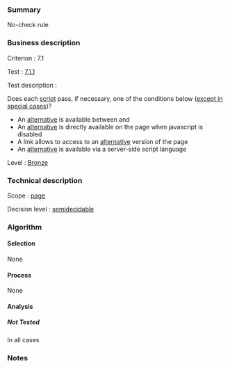 ### Summary

No-check rule

### Business description

Criterion : 7.1

Test : [7.1.1](http://www.accessiweb.org/index.php/accessiweb-22-english-version.html#test-7-1-1)

Test description :

Does each
[script](http://www.accessiweb.org/index.php/glossary-76.html#mScript)
pass, if necessary, one of the conditions below ([except in special
cases](http://www.accessiweb.org/index.php/glossary-76.html#cpCrit7-1 "Special cases for criterion 7.1"))?

-   An
    [alternative](http://www.accessiweb.org/index.php/glossary-76.html#mAltScript)
    is available between
    and
-   An
    [alternative](http://www.accessiweb.org/index.php/glossary-76.html#mAltScript)
    is directly available on the page when javascript is disabled
-   A link allows to access to an
    [alternative](http://www.accessiweb.org/index.php/glossary-76.html#mAltScript)
    version of the page
-   An
    [alternative](http://www.accessiweb.org/index.php/glossary-76.html#mAltScript)
    is available via a server-side script language

Level : [Bronze](/en/category/rules-design/accessiweb-11/level/bronze)

### Technical description

Scope : [page](/en/category/rules-design/accessiweb-11/scope/page)

Decision level :
[semidecidable](/en/category/rules-design/accessiweb-11/decision-level/semidecidable)

### Algorithm

#### Selection

None

#### Process

None

#### Analysis

##### Not Tested

In all cases

### Notes


